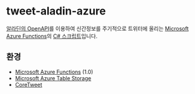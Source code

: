 # tweet-aladin-azure

[알라딘의 OpenAPI](http://blog.aladin.co.kr/openapi)를 이용하여 신간정보를 주기적으로 트위터에 올리는 [Microsoft Azure Functions](https://azure.microsoft.com/ko-kr/services/functions/)의 [C# 스크립트](https://docs.microsoft.com/ko-kr/azure/azure-functions/functions-reference-csharp)입니다.

## 환경

- [Microsoft Azure Functions](https://azure.microsoft.com/ko-kr/services/functions/) (1.0)
- [Microsoft Azure Table Storage](https://azure.microsoft.com/ko-kr/services/storage/tables/)
- [CoreTweet](https://coretweet.github.io/)